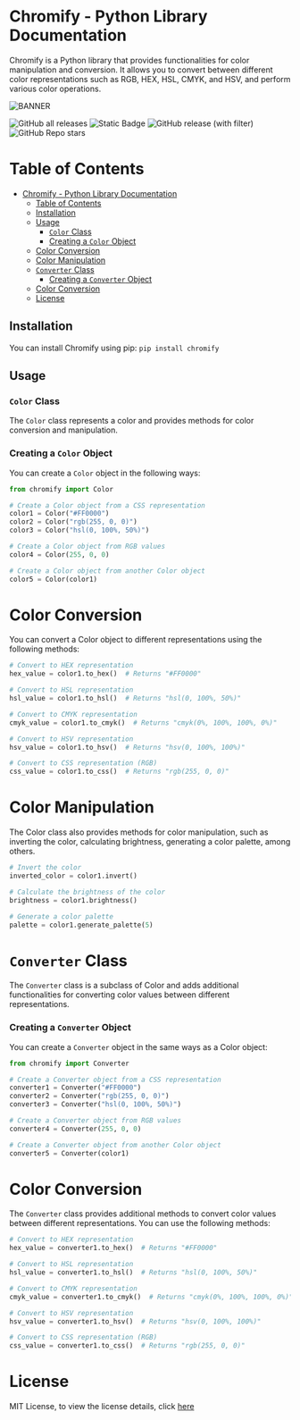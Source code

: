 # Chromify - Python Library Documentation

Chromify is a Python library that provides functionalities for color manipulation and conversion. It allows you to convert between different color representations such as RGB, HEX, HSL, CMYK, and HSV, and perform various color operations.

![BANNER](https://github.com/plaraje/chromify/assets/61209614/e4906631-4315-4923-83de-df161fcc1bae)

![GitHub all releases](https://img.shields.io/github/downloads/plaraje/chromify/total?style=plastic&logo=GitHub&label=Downloads&color=%2300FF00)   ![Static Badge](https://img.shields.io/badge/License-MIT-green?style=plastic&logo=MIT&label=License&color=%2300FF00)   ![GitHub release (with filter)](https://img.shields.io/github/v/release/plaraje/chromify?style=plastic&logo=GitHub&label=Relase&color=%23ff0000)   ![GitHub Repo stars](https://img.shields.io/github/stars/plaraje/chromify?style=plastic&logo=GitHub&label=Stars&color=%23ffff00)





# Table of Contents
- [Chromify - Python Library Documentation](#chromify---python-library-documentation)
  * [Table of Contents](#table-of-contents)
  * [Installation](#installation)
  * [Usage](#usage)
    + [`Color` Class](#color-class)
    + [Creating a `Color` Object](#creating-a-color-object)
  * [Color Conversion](#color-conversion)
  * [Color Manipulation](#color-manipulation)
  * [`Converter` Class](#converter-class)
    + [Creating a `Converter` Object](#creating-a-converter-object)
  * [Color Conversion](#color-conversion-1)
  * [License](#license)

## Installation

You can install Chromify using pip: `pip install chromify`


## Usage

### `Color` Class

The `Color` class represents a color and provides methods for color conversion and manipulation.

### Creating a `Color` Object

You can create a `Color` object in the following ways:

```python
from chromify import Color

# Create a Color object from a CSS representation
color1 = Color("#FF0000")
color2 = Color("rgb(255, 0, 0)")
color3 = Color("hsl(0, 100%, 50%)")

# Create a Color object from RGB values
color4 = Color(255, 0, 0)

# Create a Color object from another Color object
color5 = Color(color1)
```

# Color Conversion

You can convert a Color object to different representations using the following methods:

```python
# Convert to HEX representation
hex_value = color1.to_hex()  # Returns "#FF0000"

# Convert to HSL representation
hsl_value = color1.to_hsl()  # Returns "hsl(0, 100%, 50%)"

# Convert to CMYK representation
cmyk_value = color1.to_cmyk()  # Returns "cmyk(0%, 100%, 100%, 0%)"

# Convert to HSV representation
hsv_value = color1.to_hsv()  # Returns "hsv(0, 100%, 100%)"

# Convert to CSS representation (RGB)
css_value = color1.to_css()  # Returns "rgb(255, 0, 0)"
```

# Color Manipulation

The Color class also provides methods for color manipulation, such as inverting the color, calculating brightness, generating a color palette, among others.

```python
# Invert the color
inverted_color = color1.invert()

# Calculate the brightness of the color
brightness = color1.brightness()

# Generate a color palette
palette = color1.generate_palette(5)
```

# `Converter` Class

The `Converter` class is a subclass of Color and adds additional functionalities for converting color values between different representations.

### Creating a `Converter` Object

You can create a `Converter` object in the same ways as a Color object:

```python
from chromify import Converter

# Create a Converter object from a CSS representation
converter1 = Converter("#FF0000")
converter2 = Converter("rgb(255, 0, 0)")
converter3 = Converter("hsl(0, 100%, 50%)")

# Create a Converter object from RGB values
converter4 = Converter(255, 0, 0)

# Create a Converter object from another Color object
converter5 = Converter(color1)
```

# Color Conversion

The `Converter` class provides additional methods to convert color values between different representations. You can use the following methods:

```python
# Convert to HEX representation
hex_value = converter1.to_hex()  # Returns "#FF0000"

# Convert to HSL representation
hsl_value = converter1.to_hsl()  # Returns "hsl(0, 100%, 50%)"

# Convert to CMYK representation
cmyk_value = converter1.to_cmyk()  # Returns "cmyk(0%, 100%, 100%, 0%)"

# Convert to HSV representation
hsv_value = converter1.to_hsv()  # Returns "hsv(0, 100%, 100%)"

# Convert to CSS representation (RGB)
css_value = converter1.to_css()  # Returns "rgb(255, 0, 0)"
```

# License
MIT License, to view the license details, click [here](LICENSE)
